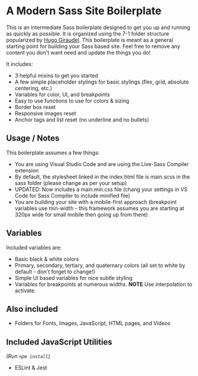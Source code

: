 # A Modern Sass Site Boilerplate

This is an intermediate Sass boilerplate designed to get you up and running as quickly as possible. It is organized using the 7-1 folder structure popularized by [Hugo Giraudel](https://github.com/HugoGiraudel/sass-boilerplate). This boilerplate is meant as a general starting point for building your Sass based site. Feel free to remove any content you don't want need and update the things you do!

It includes:

- 3 helpful mixins to get you started
- A few simple placeholder stylings for basic stylings (flex, grid, absolute centering, etc.)
- Variables for color, UI, and breakpoints
- Easy to use functions to use for colors & sizing
- Border box reset
- Responsive images reset
- Anchor tags and list reset (no underline and no bullets)

## Usage / Notes

This boilerplate assumes a few things:

- You are using Visual Studio Code and are using the Live-Sass Compiler extension
- By default, the stylesheet linked in the index.html file is main.scss in the sass folder (please change as per your setup)
- UPDATED: Now includes a main.min.css file (chang your settings in VS Code for Sass Compiler to include minified file)
- You are building your site with a mobile-first approach (breakpoint variables use min-width - this framework assumes you are starting at 320px wide for small mobile then going up from there)

## Variables

Included variables are:

- Basic black & white colors
- Primary, secondary, tertiary, and quaternary colors (all set to white by default - don't forget to change!)
- Simple UI based variables for nice subtle styling
- Variables for breakpoints at numerous widths. **NOTE** Use interpolation to activate.

## Also included

- Folders for Fonts, Images, JavaScript, HTML pages, and Videos

## Included JavaScript Utilities

_(Run `npm install`)_

- ESLint & Jest
